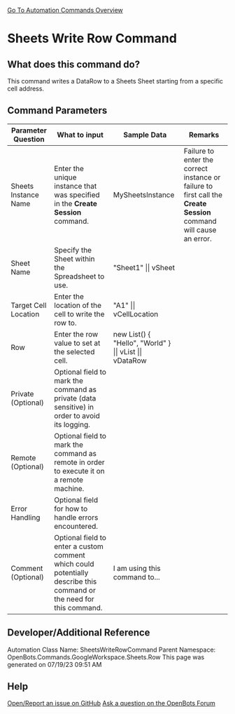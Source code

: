 <!--TITLE: Sheets Write Row Command -->
<!-- SUBTITLE: a command in the Google Workspace Commands\Sheets\Row group. -->
[Go To Automation Commands Overview](/automation-commands)


# Sheets Write Row Command


## What does this command do?
This command writes a DataRow to a Sheets Sheet starting from a specific cell address.


## Command Parameters
| Parameter Question   	| What to input  	|  Sample Data 	| Remarks  	|
| ---                    | ---               | ---           | ---       |
|Sheets Instance Name|Enter the unique instance that was specified in the **Create Session** command.|MySheetsInstance|Failure to enter the correct instance or failure to first call the **Create Session** command will cause an error.|
|Sheet Name|Specify the Sheet within the Spreadsheet to use.|"Sheet1" \|\| vSheet||
|Target Cell Location|Enter the location of the cell to write the row to.|"A1" \|\| vCellLocation||
|Row|Enter the row value to set at the selected cell.|new List<string>() { "Hello", "World" } \|\| vList \|\| vDataRow||
|Private (Optional)|Optional field to mark the command as private (data sensitive) in order to avoid its logging.|||
|Remote (Optional)|Optional field to mark the command as remote in order to execute it on a remote machine.|||
|Error Handling|Optional field for how to handle errors encountered.|||
|Comment (Optional)|Optional field to enter a custom comment which could potentially describe this command or the need for this command.|I am using this command to...||


## Developer/Additional Reference
Automation Class Name: SheetsWriteRowCommand
Parent Namespace: OpenBots.Commands.GoogleWorkspace.Sheets.Row
This page was generated on 07/19/23 09:51 AM


## Help
[Open/Report an issue on GitHub](https://github.com/OpenBotsAI/OpenBots.Studio/issues/new)
[Ask a question on the OpenBots Forum](https://openbots.ai/forums/)
